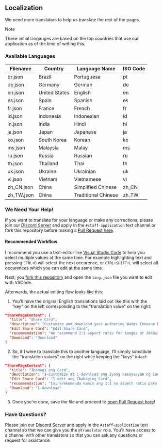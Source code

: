 ## Localization

We need more translators to help us translate the rest of the pages.

> [!NOTE]
> These initial langauges are based on the top countries that use our application as of the time of writing this.

### Available Languages

| Filename   | Country       | Language Name       | ISO Code |
| ---------- | ------------- | ------------------- | -------- |
| br.json    | Brazil        | Portuguese          | pt       |
| de.json    | Germany       | German              | de       |
| en.json    | United States | English             | en       |
| es.json    | Spain         | Spanish             | es       |
| fr.json    | France        | French              | fr       |
| id.json    | Indonesia     | Indonesian          | id       |
| in.json    | India         | Hindi               | hi       |
| ja.json    | Japan         | Japanese            | ja       |
| ko.json    | South Korea   | Korean              | ko       |
| ms.json    | Malaysia      | Malay               | ms       |
| ru.json    | Russia        | Russian             | ru       |
| th.json    | Thailand      | Thai                | th       |
| uk.json    | Ukraine       | Ukrainian           | uk       |
| vi.json    | Vietnam       | Vietnamese          | vi       |
| zh_CN.json | China         | Simplified Chinese  | zh_CN    |
| zh_TW.json | China         | Traditional Chinese | zh_TW    |

### We Need Your Help!

If you want to translate for your language or make any corrections, please join our [Discord Server](https://discord.gg/mADnEXwZGT) and apply in the `#staff-application` text channel or fork this repository before making a [Pull Request here](https://github.com/Luzefiru/wuwatracker/compare).

#### Recommended Workflow

I recommend you use a text-editor like [Visual Studio Code](https://code.visualstudio.com/download) to help you select multiple values at the same time. For example highlighting text and pressing `CTRL+D` will select the next occurence, or `CTRL+SHIFT+L` will select all occurences which you can edit at the same time.

Next, you [fork this repository](https://github.com/Luzefiru/wuwatracker/fork) and open the `lang.json` file you want to edit with VSCode.

Afterwards, the actual editing flow looks like this:

1. You'll have the original English translations laid out like this with the "key" on the left corresponding to the "translation value" on the right:

```json
"SharePageContent": {
  "title": "Share Card",
  "description": "Customize and download your Wuthering Waves Convene history to share it with others!",
  "Edit Share Card": "Edit Share Card",
  "recommendation": "We recommend 1:1 aspect ratio for images at 2048x2048 resolution.",
  "Download": "Download"
}
```

2. So, if I were to translate this to another language, I'll simply substitute the "translation values" on the right while keeping the "keys" intact:

```json
"SharePageContent": {
  "title": "Ibahagi ang Card",
  "description": "I-customize at i-download ang iyong kasaysayan ng Convene sa Wuthering Waves upang maibahagi ito sa iba!",
  "Edit Share Card": "I-edit ang Ibahaging Card",
  "recommendation": "Inirerekumenda namin ang 1:1 na aspect ratio para sa mga larawan sa 2048x2048 na resolution.",
  "Download": "I-download"
}
```

3. Once you're done, save the file and proceed to [open Pull Request here](https://github.com/Luzefiru/wuwatracker/compare)!

### Have Questions?

Please join our [Discord Server](https://discord.gg/mADnEXwZGT) and apply in the `#staff-application` text channel so that we can give you the `@Translator` role. You'll have access to a channel with other translators so that you can ask any questions or request for assistance.

